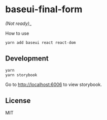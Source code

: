 # baseui-final-form

_(Not ready)__

How to use

```javascript
yarn add baseui react react-dom
```

## Development

```javascript
yarn
yarn storybook
```

Go to [http://localhost:6006](http://localhost:6006) to view storybook.

## License

MIT